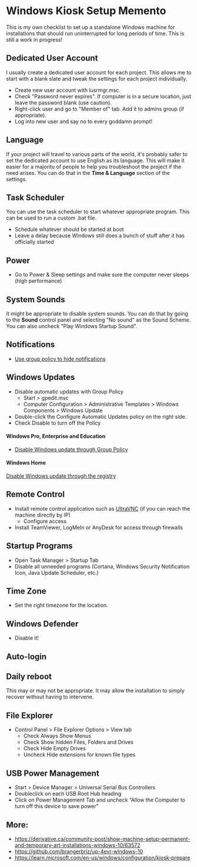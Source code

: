 # Windows Kiosk Setup Memento

This is my own checklist to set up a standalone Windows machine for installations that should run uninterrupted for long periods of time. This is still a work in progress!

## Dedicated User Account

I usually create a dedicated user account for each project. This allows me to start with a blank slate and tweak the settings for each project individually.

* Create new user account with lusrmgr.msc. 
* Check "Password never expires". If computer is in a secure location, just leave the password blank (use caution).
* Right-click user and go to "Member of" tab. Add it to admins group (if appropriate).
* Log into new user and say no to every goddamn prompt!

## Language

If your project will travel to various parts of the world, it's probably safer to set the dedicated account to use English as its language. This will make it easier for a majoritu of people to help you troubleshoot the project if the need arises. You can do that in the **Time & Language** section of the settings.

## Task Scheduler

You can use the task scheduler to start whatever appropriate program. This can be used to run a custom .bat file.

* Schedule whatever should be started at boot
* Leave a delay because Windows still does a bunch of stuff after it has officially started

## Power

* Go to Power & Sleep settings and make sure the computer never sleeps (high performance)

## System Sounds

It might be appropriate to disable system sounds. You can do that by going to the **Sound** control panel and selecting "No sound" as the Sound Scheme. You can also uncheck "Play Windows Startup Sound".

## Notifications

* [Use group policy to hide notifications](https://docs.microsoft.com/en-us/windows/security/threat-protection/windows-defender-security-center/wdsc-hide-notifications#use-group-policy-to-hide-all-notifications)

## Windows Updates

* Disable automatic updates with Group Policy
  * Start > gpedit.msc
  *  Computer Configuration > Administrative Templates > Windows Components > Windows Update
*  Double-click the Configure Automatic Updates policy on the right side.
*  Check Disable to turn off the Policy

#### Windows Pro, Enterprise and Education

* [Disable Windows update through Group Policy](https://www.easeus.com/backup-recovery/how-to-stop-windows-10-from-automatically-update.html#part2)

#### Windows Home

[Disable Windows update through the registry](https://www.easeus.com/backup-recovery/how-to-stop-windows-10-from-automatically-update.html#part4)

## Remote Control

* Install remote control application such as [UltraVNC](https://uvnc.com) (if you can reach the machine directly by IP)
  * Configure access 
* Install TeamViewer, LogMeIn or AnyDesk for access through firewalls

## Startup Programs

* Open Task Manager > Startup Tab
* Disable all unneeded programs (Cortana, Windows Security Notification Icon, Java Update Scheduler, etc.)

## Time Zone

* Set the right timezone for the location.

## Windows Defender

* Disable it!

## Auto-login

## Daily reboot

This may or may not be appropriate. It may allow the installation to simply recover without having to intervene.

## File Explorer

* Control Panel > File Explorer Options > View tab 
  * Check Always Show Menus
  * Check Show hidden Files, Folders and Drives
  * Check Hide Empty Drives
  * Uncheck Hide extensions for known file types

## USB Power Management

* Start > Device Manager > Universal Serial Bus Controllers
* Doubleclick on each USB Root Hub heading
* Click on Power Management Tab and uncheck “Allow the Computer to turn off this device to save power"

## More: 

* https://derivative.ca/community-post/show-machine-setup-permanent-and-temporary-art-installations-windows-10/63572
* https://github.com/brangerbriz/up-4evr-windows-10
* https://learn.microsoft.com/en-us/windows/configuration/kiosk-prepare
